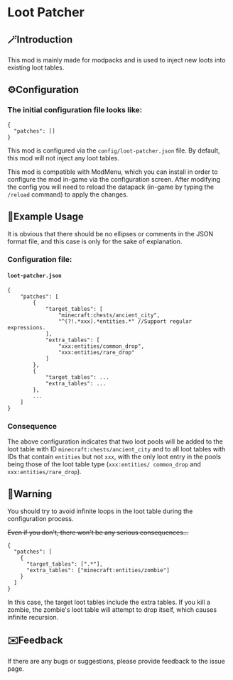# Loot Patcher

## 🪄Introduction

This mod is mainly made for modpacks and is used to inject new loots into existing loot tables.

## ⚙️Configuration

### The initial configuration file looks like:

```
{
  "patches": []
}
```

This mod is configured via the `config/loot-patcher.json` file. By default, this mod will not inject any loot tables.

This mod is compatible with ModMenu, which you can install in order to configure the mod in-game via the configuration screen. After modifying the config you will need to reload the datapack (in-game by typing the `/reload` command) to apply the changes.

## 📜Example Usage

It is obvious that there should be no ellipses or comments in the JSON format file, and this case is only for the sake of explanation.

### Configuration file:
#### ```loot-patcher.json```

```
{
	"patches": [
	    {
		    "target_tables": [
			    "minecraft:chests/ancient_city",
			    "^(?!.*xxx).*entities.*" //Support regular expressions.
			],
		    "extra_tables": [
			    "xxx:entities/common_drop",
			    "xxx:entities/rare_drop"
			]
	    },
	    {
		    "target_tables": ...
		    "extra_tables": ...
		},
		...
	]
}
```

### Consequence

The above configuration indicates that two loot pools will be added to the loot table with ID `minecraft:chests/ancient_city` and to all loot tables with IDs that contain `entities` but not `xxx`, with the only loot entry in the pools being those of the loot table type (`xxx:entities/ common_drop` and `xxx:entities/rare_drop`).

## 🚨Warning

You should try to avoid infinite loops in the loot table during the configuration process.

~~Even if you don't, there won't be any serious consequences...~~

```
{
  "patches": [
    {
      "target_tables": [".*"],
      "extra_tables": ["minecraft:entities/zombie"]
    }
  ]
}
```

In this case, the target loot tables include the extra tables. If you kill a zombie, the zombie's loot table will attempt to drop itself, which causes infinite recursion.

## ✉️Feedback

If there are any bugs or suggestions, please provide feedback to the issue page.